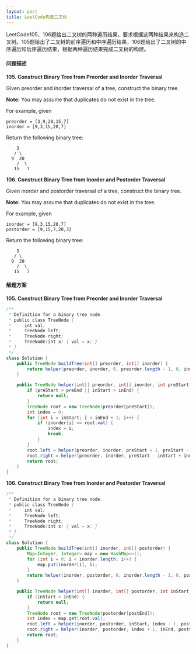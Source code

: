 ```yaml
---
layout: post
title: LeetCode构造二叉树
---
```


LeetCode105、106题给出二叉树的两种遍历结果，要求根据这两种结果来构造二叉树。105题给出了二叉树的前序遍历和中序遍历结果，106题给出了二叉树的中序遍历和后序遍历结果，根据两种遍历结果完成二叉树的构建。

#### **问题描述**

**105. Construct Binary Tree from Preorder and Inorder Traversal**

Given preorder and inorder traversal of a tree, construct the binary tree.

**Note:**
You may assume that duplicates do not exist in the tree.

For example, given

```
preorder = [3,9,20,15,7]
inorder = [9,3,15,20,7]
```

Return the following binary tree:

```
    3
   / \
  9  20
    /  \
   15   7
```

**106. Construct Binary Tree from Inorder and Postorder Traversal**

Given inorder and postorder traversal of a tree, construct the binary tree.

**Note:**
You may assume that duplicates do not exist in the tree.

For example, given

```
inorder = [9,3,15,20,7]
postorder = [9,15,7,20,3]
```

Return the following binary tree:

```
    3
   / \
  9  20
    /  \
   15   7
```

#### **解题方案**

**105. Construct Binary Tree from Preorder and Inorder Traversal**

```java
/**
 * Definition for a binary tree node.
 * public class TreeNode {
 *     int val;
 *     TreeNode left;
 *     TreeNode right;
 *     TreeNode(int x) { val = x; }
 * }
 */
class Solution {
    public TreeNode buildTree(int[] preorder, int[] inorder) {   
        return helper(preorder, inorder, 0, preorder.length - 1, 0, inorder.length - 1);
    }

    public TreeNode helper(int[] preorder, int[] inorder, int preStart, int preEnd, int inStart, int inEnd) {
        if (preStart > preEnd || inStart > inEnd) {
            return null;
        }
        TreeNode root = new TreeNode(preorder[preStart]);
        int index = 0;
        for (int i = inStart; i < inEnd + 1; i++) {
            if (inorder[i] == root.val) {
                index = i;
                break;
            }
        }
        root.left = helper(preorder, inorder, preStart + 1, preStart - inStart + index, inStart, index - 1);
        root.right = helper(preorder, inorder, preStart - inStart + index + 1, preEnd, index + 1, inEnd);
        return root;
    }
}
```

**106. Construct Binary Tree from Inorder and Postorder Traversal**

```java
/**
 * Definition for a binary tree node.
 * public class TreeNode {
 *     int val;
 *     TreeNode left;
 *     TreeNode right;
 *     TreeNode(int x) { val = x; }
 * }
 */
class Solution {
    public TreeNode buildTree(int[] inorder, int[] postorder) {
        Map<Integer, Integer> map = new HashMap<>();
        for (int i = 0; i < inorder.length; i++) {
            map.put(inorder[i], i);
        }
        return helper(inorder, postorder, 0, inorder.length - 1, 0, postorder.length - 1, map);
    }

    public TreeNode helper(int[] inorder, int[] postorder, int inStart, int inEnd, int postStart, int postEnd, Map<Integer, Integer> map) {
        if (inStart > inEnd) {
            return null;
        }
        TreeNode root = new TreeNode(postorder[postEnd]);
        int index = map.get(root.val);
        root.left = helper(inorder, postorder, inStart, index - 1, postStart, postStart - inStart + index - 1, map);
        root.right = helper(inorder, postorder, index + 1, inEnd, postStart - inStart + index, postEnd - 1, map);
        return root;
    }
}
```